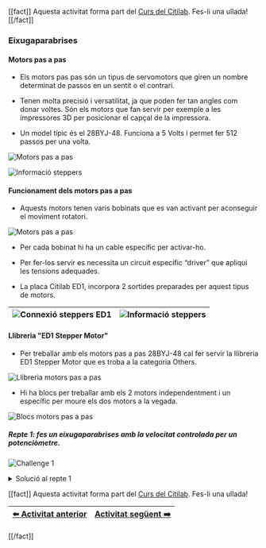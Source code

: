 [[fact]]
Aquesta activitat forma part del [Curs del Citilab](../citilab-course-ca). Fes-li una ullada!
[[/fact]]

### Eixugaparabrises

#### Motors pas a pas

- Els motors pas pas són un tipus de servomotors que giren un nombre determinat de passos en un sentit o el contrari.

- Tenen molta precisió i versatilitat, ja que poden fer tan angles com donar voltes. Són els motors que fan servir per exemple a les impressores 3D per posicionar el capçal de la impressora.

- Un model típic és el 28BYJ-48. Funciona a 5 Volts i permet fer 512 passos per una volta.

![Motors pas a pas](cm13-01-stepper_motors.png)

![Informació steppers](cm13-02-stepper_motors_info.png)

#### Funcionament dels motors pas a pas

- Aquests motors tenen varis bobinats que es van  activant per aconseguir el moviment rotatori.

![Motors pas a pas](cm13-03-coils.png)

- Per cada bobinat hi ha un cable específic per activar-ho.

- Per fer-los servir es necessita un circuit específic “driver” que apliqui les tensions adequades.

- La placa Citilab ED1, incorpora 2 sortides preparades per aquest tipus de motors.

| ![Connexió steppers ED1](cm13-05-stepper_connection.png) | ![Informació steppers](cm13-04-circuit_scheme.png) |
| ------------------------------------------------------------- | ------------------------------------------------------- |

#### Llibreria "ED1 Stepper Motor"

- Per treballar amb els motors pas a pas 28BYJ-48 cal fer servir la llibreria ED1 Stepper Motor que es troba a la categoria Others.

![Llibreria motors pas a pas](cm13-06-stepper_library.png)

- Hi ha blocs per treballar amb els 2 motors independentment i un específic per moure els dos motors a la vegada.

![Blocs motors pas a pas](cm13-07-stepper_blocks.png)

##### Repte 1: fes un eixugaparabrises amb la velocitat controlada per un potenciòmetre.

![Challenge 1](cm-challenge.png)

<details>
  <summary>Solució al repte 1</summary>
    

![Solució repte 1](cm13-s1.png)


</details>

[[fact]]
Aquesta activitat forma part del [Curs del Citilab](../citilab-course-ca). Fes-li una ullada!

| [⬅️ Activitat anterior](../citilab-course-12-ca) | [Activitat següent ➡️](../citilab-course-14-ca) |
|--|--|

[[/fact]]
